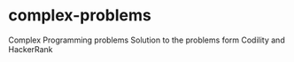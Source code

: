 # complex-problems
Complex Programming problems
Solution to the problems form Codility and HackerRank

